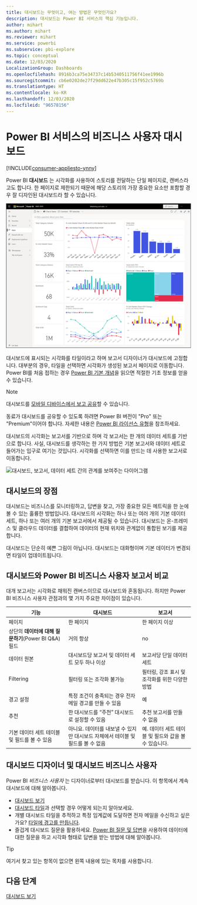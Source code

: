 ```yaml
---
title: 대시보드는 무엇이고, 여는 방법은 무엇인가요?
description: 대시보드는 Power BI 서비스의 핵심 기능입니다.
author: mihart
ms.author: mihart
ms.reviewer: mihart
ms.service: powerbi
ms.subservice: pbi-explore
ms.topic: conceptual
ms.date: 12/03/2020
LocalizationGroup: Dashboards
ms.openlocfilehash: 8916b3ca75e34737c14b5340511756f41ee1996b
ms.sourcegitcommit: cb6e0202de27f29dd622e47b305c15f952c5769b
ms.translationtype: HT
ms.contentlocale: ko-KR
ms.lasthandoff: 12/03/2020
ms.locfileid: "96578156"
---
```

# <a name="dashboards-for-business-users-of-the-power-bi-service"></a>Power BI 서비스의 비즈니스 사용자 대시보드

[!INCLUDE[consumer-appliesto-ynny](../includes/consumer-appliesto-ynny.md)]

Power BI **대시보드** 는 시각화를 사용하여 스토리를 전달하는 단일 페이지로, 캔버스라고도 합니다. 한 페이지로 제한되기 때문에 해당 스토리의 가장 중요한 요소만 포함할 경우 잘 디자인된 대시보드라 할 수 있습니다.

![대시보드의 스크린샷](media/end-user-dashboards/power-bi-dashboard.png)

대시보드에 표시되는 시각화를 타일이라고 하며 보고서 디자이너가 대시보드에 고정합니다. 대부분의 경우, 타일을 선택하면 시각화가 생성된 보고서 페이지로 이동합니다. Power BI를 처음 접하는 경우 [Power BI 기본 개념](end-user-basic-concepts.md)을 읽으면 적절한 기초 정보를 얻을 수 있습니다.

> [!NOTE]
> 대시보드를 [모바일 디바이스에서 보고 공유](mobile/mobile-apps-view-dashboard.md)할 수 있습니다.
>
> 동료가 대시보드를 공유할 수 있도록 하려면 Power BI 버전이 "Pro" 또는 "Premium"이어야 합니다. 자세한 내용은 [Power BI 라이선스 유형](end-user-license.md)을 참조하세요.

대시보드의 시각화는 보고서를 기반으로 하며 각 보고서는 한 개의 데이터 세트를 기반으로 합니다. 사실, 대시보드를 생각하는 한 가지 방법은 기본 보고서와 데이터 세트로 들어가는 입구로 여기는 것입니다. 시각화를 선택하면 이를 만드는 데 사용한 보고서로 이동합니다.

![대시보드, 보고서, 데이터 세트 간의 관계를 보여주는 다이어그램](media/end-user-dashboards/power-bi-diagram.png)

## <a name="advantages-of-dashboards"></a>대시보드의 장점
대시보드는 비즈니스를 모니터링하고, 답변을 찾고, 가장 중요한 모든 메트릭을 한 눈에 볼 수 있는 훌륭한 방법입니다. 대시보드의 시각화는 하나 또는 여러 개의 기본 데이터 세트, 하나 또는 여러 개의 기본 보고서에서 제공될 수 있습니다. 대시보드는 온-프레미스 및 클라우드 데이터를 결합하여 데이터의 현재 위치와 관계없이 통합된 보기를 제공합니다.

대시보드는 단순히 예쁜 그림이 아닙니다. 대시보드는 대화형이며 기본 데이터가 변경되면 타일이 업데이트됩니다.

## <a name="dashboards-versus-reports-for-power-bi-business-users_"></a>대시보드와 Power BI **비즈니스 사용자** 보고서 비교
대개 보고서는 시각화로 채워진 캔버스이므로 대시보드와 혼동됩니다. 하지만 Power BI 비즈니스 사용자 관점과의 몇 가지 주요한 차이점이 있습니다.

| **기능** | **대시보드** | **보고서** |
| --- | --- | --- |
| 페이지 |한 페이지 |한 페이지 이상 |
|상단의 **데이터에 대해 질문하기**(Power BI Q&A) 필드 |거의 항상 | no |
| 데이터 원본 |대시보드당 보고서 및 데이터 세트 모두 하나 이상 |보고서당 단일 데이터 세트 |
| Filtering |필터링 또는 조각화 불가능 |필터링, 강조 표시 및 조각화를 위한 다양한 방법 |
| 경고 설정 |특정 조건이 충족되는 경우 전자 메일 경고를 만들 수 있음 |예 |
| 추천 |한 대시보드를 “주천” 대시보드로 설정할 수 있음 |추천 보고서를 만들 수 없음 |
| 기본 데이터 세트 테이블 및 필드를 볼 수 있음 |아니요. 데이터를 내보낼 수 있지만 대시보드 자체에서 테이블 및 필드를 볼 수 없음 |예. 데이터 세트 테이블 및 필드와 값을 볼 수 있습니다. |


## <a name="dashboard-designers-and-dashboard-business-users"></a>대시보드 디자이너 및 대시보드 비즈니스 사용자
Power BI *_비즈니스 사용자_* 는 디자이너로부터 대시보드를 받습니다. 이 항목에서 계속 대시보드에 대해 알아봅니다.

* [대시보드 보기](end-user-dashboard-open.md)
* [대시보드 타일](end-user-tiles.md)과 선택할 경우 어떻게 되는지 알아보세요.
* 개별 대시보드 타일을 추적하고 특정 임계값에 도달하면 전자 메일을 수신하고 싶은가요? [타일에 경고를 만듭니다](end-user-alerts.md).
* 즐겁게 대시보드 질문을 활용하세요. [Power BI 질문 및 답변](end-user-q-and-a.md)을 사용하여 데이터에 대한 질문을 하고 시각화 형태로 답변을 받는 방법에 대해 알아봅니다.

> [!TIP]
> 여기서 찾고 있는 항목이 없으면 왼쪽 내용에 있는 목차를 사용합니다.
> 

## <a name="next-steps"></a>다음 단계
[대시보드 보기](end-user-dashboard-open.md) 
